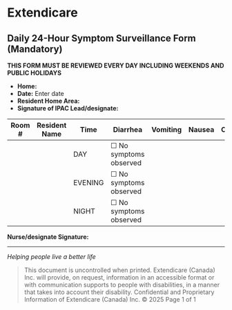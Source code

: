 # Extendicare
## Daily 24-Hour Symptom Surveillance Form (Mandatory)

**THIS FORM MUST BE REVIEWED EVERY DAY INCLUDING WEEKENDS AND PUBLIC HOLIDAYS**

- **Home:**
- **Date:** Enter date
- **Resident Home Area:**
- **Signature of IPAC Lead/designate:**

| Room # | Resident Name | Time    | Diarrhea | Vomiting | Nausea | Cough | Fever | Sore Throat | Other |
|--------|---------------|---------|----------|----------|--------|-------|-------|-------------|-------|
|        |               | DAY     | ☐ No symptoms observed |          |        |       |       |             |       |
|        |               | EVENING | ☐ No symptoms observed |          |        |       |       |             |       |
|        |               | NIGHT   | ☐ No symptoms observed |          |        |       |       |             |       |

**Nurse/designate Signature:**

----

*Helping people live a better life*

> This document is uncontrolled when printed.
> Extendicare (Canada) Inc. will provide, on request, information in an accessible format or with communication supports to people with disabilities, in a manner that takes into account their disability.
> Confidential and Proprietary Information of Extendicare (Canada) Inc. © 2025
> Page 1 of 1